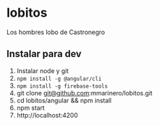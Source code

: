 # lobitos
Los hombres lobo de Castronegro

## Instalar para dev

1. Instalar node y git
2. `npm install -g @angular/cli`
3. `npm install -g firebase-tools`
3. git clone git@github.com:mmarinero/lobitos.git
4. cd lobitos/angular && npm install 
5. npm start
6. http://localhost:4200
